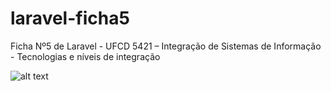 # laravel-ficha5
Ficha Nº5 de Laravel - UFCD 5421 – Integração de Sistemas de Informação - Tecnologias e níveis de integração

![alt text](https://github.com/Peleyah/laravel-ficha5/blob/master/Exercicios%20Laravel%205-1.png "Ficha 5")

